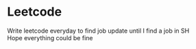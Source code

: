 # Leetcode
Write leetcode everyday to find job update until I find a job in SH<br />
Hope everything could be fine<br />
